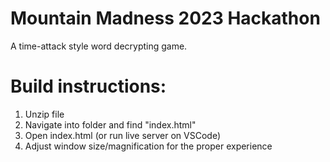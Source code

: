 # Mountain Madness 2023 Hackathon
A time-attack style word decrypting game.

# Build instructions:
1. Unzip file
2. Navigate into folder and find "index.html"
3. Open index.html (or run live server on VSCode)
4. Adjust window size/magnification for the proper experience
